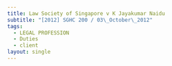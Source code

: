 ```yaml
---
title: Law Society of Singapore v K Jayakumar Naidu
subtitle: "[2012] SGHC 200 / 03\_October\_2012"
tags:
  - LEGAL PROFESSION
  - Duties
  - client
layout: single
---
```



